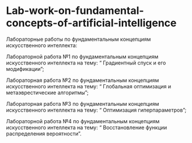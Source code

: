 # Lab-work-on-fundamental-concepts-of-artificial-intelligence
Лабораторные работы по фундаментальным концепциям искусственного интеллекта:

Лабораторной работа №1 по фундаментальным концепциям искусственного интеллекта на тему: “ Градиентный спуск и его модификации”;

Лабораторная работа №2 по фундаментальным концепциям искусственного интеллекта на тему: “ Глобальная оптимизация и метаэврестические алгоритмы”;

Лабораторная работа №3 по фундаментальным концепциям искусственного интеллекта на тему: “ Оптимизация гиперпараметров”;

Лабораторной работа №4 по фундаментальным концепциям искусственного интеллекта на тему: “ Восстановление функции распределения вероятности”.

